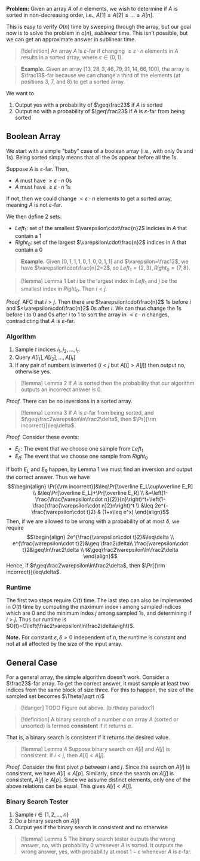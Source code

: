 
**Problem:** Given an array $A$ of $n$ elements, we wish to determine if $A$ is sorted in non-decreasing order, i.e., $A[1]\leq A[2]\leq \dots\leq A[n]$.

This is easy to verify $O(n)$ time by sweeping through the array, but our goal now is to solve the problem in $o(n)$, *sublinear* time. This isn't possible, but we can get an approximate answer in sublinear time.

>[!definition]
>An array $A$ is $\varepsilon$-far if changing $\geq\varepsilon\cdot n$ elements in $A$ results in a sorted array, where $\varepsilon\in(0, 1)$.

>**Example.** Given an array $[13, 28, 3, 46, 79, 91, 14, 66, 100]$, the array is $\frac13$-far because we can change a third of the elements (at positions 3, 7, and 8) to get a sorted array.

We want to 
1. Output yes with a probability of $\geq\frac23$ if $A$ is sorted
2. Output no with a probability of $\geq\frac23$ if $A$ is $\varepsilon$-far from being sorted

## Boolean Array

We start with a simple "baby" case of a boolean array (i.e., with only 0s and 1s). Being sorted simply means that all the 0s appear before all the 1s. 

Suppose $A$ is $\varepsilon$-far. Then,
- $A$ must have $\geq\varepsilon\cdot n$ 0s
- $A$ must have $\geq\varepsilon\cdot n$ 1s

If not, then we could change $<\varepsilon\cdot n$ elements to get a sorted array, meaning $A$ is not $\varepsilon$-far.

We then define 2 sets:
- $Left_1$: set of the smallest $\varepsilon\cdot\frac{n}2$ indicies in $A$ that contain a 1
- $Right_0$: set of the largest $\varepsilon\cdot\frac{n}2$ indices in $A$ that contain a 0

>**Example.** Given $[0, 1, 1, 1, 0, 1, 0, 0, 1, 1]$ and $\varepsilon=\frac12$, we have $\varepsilon\cdot\frac{n}2=2$, so $Left_1=\{2, 3\}, Right_0=\{7, 8\}$.

>[!lemma] Lemma 1
>Let $i$ be the largest index in $Left_1$ and $j$ be the smallest index in $Right_0$. Then $i<j$.

*Proof.* AFC that $i>j$. Then there are $\varepsilon\cdot\frac{n}2$ 1s before $i$ and $<\varepsilon\cdot\frac{n}2$ 0s after $i$. We can thus change the 1s before $i$ to 0 and 0s after $i$ to 1 to sort the array in $<\varepsilon\cdot n$ changes, contradicting that $A$ is $\varepsilon$-far. 

### Algorithm

1. Sample $t$ indices $i_1, i_2, \dots, i_t$.
2. Query $A[i_1], A[i_2], \dots, A[i_t]$
3. If any pair of numbers is inverted ($i<j$ but $A[i]>A[j]$) then output no, otherwise yes.

>[!lemma] Lemma 2
>If $A$ is sorted then the probability that our algorithm outputs an incorrect answer is 0.

*Proof.* There can be no inversions in a sorted array.

>[!lemma] Lemma 3
>If $A$ is $\varepsilon$-far from being sorted, and $t\geq\frac2\varepsilon\ln\frac2\delta$, then $\Pr[{\rm incorrect}]\leq\delta$.

*Proof.* Consider these events:
- $E_L$: The event that we choose one sample from $Left_1$
- $E_R$: The event that we choose one sample from $Right_0$

If both $E_L$ and $E_R$ happen, by Lemma 1 we must find an inversion and output the correct answer. Thus we have
$$\begin{align}
\Pr[{\rm incorrect}]&\leq\Pr[\overline E_L\cup\overline E_R] \\
&\leq\Pr[\overline E_L]+\Pr[\overline E_R] \\
&=\left(1-\frac{\frac{\varepsilon\cdot n}{2}}{n}\right)^t+\left(1-\frac{\frac{\varepsilon\cdot n}2}n\right)^t \\
&\leq 2e^{-\frac{\varepsilon\cdot t}2} & (1+x\leq e^x)
\end{align}$$
Then, if we are allowed to be wrong with a probability of at most $\delta$, we require
$$\begin{align}
2e^{\frac{\varepsilon\cdot t}2}&\leq\delta \\
e^{\frac{\varepsilon\cdot t}2}&\geq \frac2\delta\\
\frac{\varepsilon\cdot t}2&\geq\ln\frac2\delta \\
t&\geq\frac2\varepsilon\ln\frac2\delta
\end{align}$$
Hence, if $t\geq\frac2\varepsilon\ln\frac2\delta$, then $\Pr[{\rm incorrect}]\leq\delta$.

### Runtime

The first two steps require $O(t)$ time. The last step can also be implemented in $O(t)$ time by computing the maximum index $i$ among sampled indices which are 0 and the minimum index $j$ among sampled 1s, and determining if $i>j$. Thus our runtime is $O(t)=O\left(\frac2\varepsilon\ln\frac2\delta\right)$.

**Note.** For constant $\varepsilon,\delta>0$ independent of $n$, the runtime is constant and not at all affected by the size of the input array. 

## General Case

For a general array, the simple algorithm doesn't work. Consider a $\frac23$-far array. To get the correct answer, it must sample at least two indices from the same block of size three. For this to happen, the size of the sampled set becomes $\Theta(\sqrt n)$

>[!danger] TODO
>Figure out above. (birthday paradox?)

>[!definition]
>A binary search of a number $a$ on array $A$ (sorted or unsorted) is termed **consistent** if it returns $a$.

That is, a binary search is consistent if it returns the desired value.

>[!lemma] Lemma 4
>Suppose binary search on $A[i]$ and $A[j]$ is consistent. If $i<j$, then $A[i]<A[j]$. 

*Proof.* Consider the first pivot $p$ between $i$ and $j$. Since the search on $A[i]$ is consistent, we have $A[i]\leq A[p]$. Similarly, since the search on $A[j]$ is consistent, $A[j]\geq A[p]$. Since we assume distinct elements, only one of the above relations can be equal. This gives $A[i]<A[j]$. 

### Binary Search Tester
1. Sample $i\in\{1, 2, \dots, n\}$
2. Do a binary search on $A[i]$
3. Output yes if the binary search is consistent and no otherwise

>[!lemma] Lemma 5
>The binary search tester outputs the wrong answer, no, with probability 0 whenever $A$ is sorted. It outputs the wrong answer, yes, with probability at most $1-\varepsilon$ whenever $A$ is $\varepsilon$-far. 